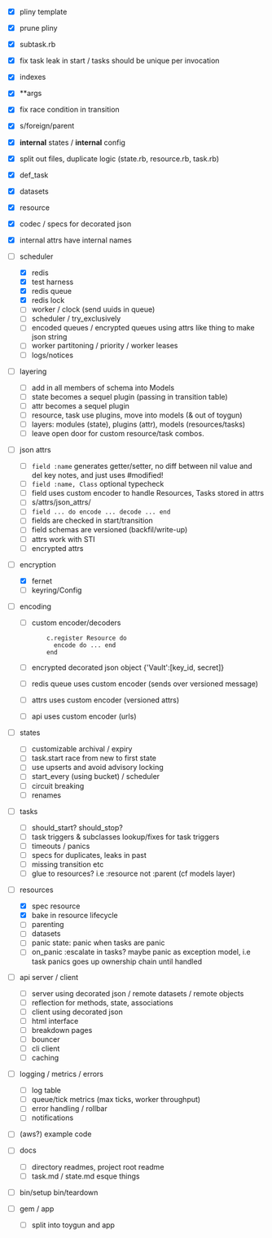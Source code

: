 - [x] pliny template
- [x] prune pliny
- [x] subtask.rb
- [x] fix task leak in start / tasks should be unique per invocation
- [x] indexes
- [x] **args
- [x] fix race condition in transition
- [x] s/foreign/parent
- [x] __internal__ states / __internal__ config
- [x] split out files, duplicate logic (state.rb, resource.rb, task.rb)
- [x] def_task
- [x] datasets
- [x] resource
- [x] codec / specs for decorated json
- [x] internal attrs have internal names

- [ ] scheduler
	- [x] redis 
	- [x] test harness
	- [x] redis queue
	- [x] redis lock
	- [ ] worker / clock (send uuids in queue)
	- [ ] scheduler / try_exclusively
	- [ ] encoded queues / encrypted queues using attrs like thing to make json string
	- [ ] worker partitoning / priority / worker leases
	- [ ] logs/notices

- [ ] layering
	- [ ] add in all members of schema into Models
	- [ ] state becomes a sequel plugin (passing in transition table)
	- [ ] attr becomes a sequel plugin
	- [ ] resource, task use plugins, move into models (& out of toygun)
	- [ ] layers: modules (state), plugins (attr), models (resources/tasks)
	- [ ] leave open door for custom resource/task combos.

- [ ] json attrs
	- [ ] `field :name` generates getter/setter, no diff between nil value and del key
		notes, and just uses #modified!
	- [ ] `field :name, Class` optional typecheck
	- [ ] field uses custom encoder to handle Resources, Tasks stored in attrs
	- [ ] s/attrs/json_attrs/
	- [ ] `field ... do encode ... decode ... end`
	- [ ] fields are checked in start/transition
	- [ ] field schemas are versioned (backfil/write-up)
	- [ ] attrs work with STI
	- [ ] encrypted attrs

- [ ] encryption
	- [x] fernet
	- [ ] keyring/Config

- [ ] encoding
	- [ ] custom encoder/decoders
		```
			c.register Resource do
			  encode do ... end
			end
		```
			
	- [ ] encrypted decorated json object {'Vault':[key_id, secret]}
	- [ ] redis queue uses custom encoder (sends over versioned message)
	- [ ] attrs uses custom encoder (versioned attrs)
	- [ ] api uses custom encoder (urls)

- [ ] states
	- [ ] customizable archival / expiry
	- [ ] task.start race from new to first state
	- [ ] use upserts and avoid advisory locking
	- [ ] start_every (using bucket) / scheduler
	- [ ] circuit breaking
	- [ ] renames

- [ ] tasks 
	- [ ] should_start? should_stop?
	- [ ] task triggers & subclasses lookup/fixes for task triggers
	- [ ] timeouts / panics
	- [ ] specs for duplicates, leaks in past
	- [ ] missing transition etc
	- [ ] glue to resources? i.e :resource not :parent (cf models layer)

- [ ] resources
	- [x] spec resource
	- [x] bake in resource lifecycle
	- [ ] parenting 
	- [ ] datasets
	- [ ] panic state: panic when tasks are panic
	- [ ] on_panic :escalate in tasks? maybe panic as exception
	      model, i.e task panics goes up ownership chain until handled

- [ ] api server / client
	- [ ] server using decorated json / remote datasets / remote objects
	- [ ] reflection for methods, state, associations
 	- [ ] client using decorated json
	- [ ] html interface
	- [ ] breakdown pages
	- [ ] bouncer
	- [ ] cli client
	- [ ] caching

- [ ] logging / metrics / errors
	- [ ] log table
	- [ ] queue/tick metrics (max ticks, worker throughput)
	- [ ] error handling / rollbar
	- [ ] notifications

- [ ] (aws?) example code

- [ ] docs
	- [ ] directory readmes, project root readme
	- [ ] task.md / state.md esque things

- [ ] bin/setup bin/teardown
- [ ] gem / app 
	- [ ] split into toygun and app
